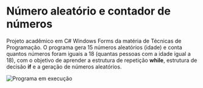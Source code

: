 # Número aleatório e contador de números

Projeto acadêmico em C# Windows Forms da matéria de Técnicas de Programação. O programa gera 15 números aleatórios (idade) e conta quantos números foram iguais a 18 (quantas pessoas com a idade igual a 18), com o objetivo de aprender a estrutura de repetição **while**, estrutura de decisão **if** e a geração de números aleatórios.

![Programa em execução](https://i.imgur.com/SIPjMew.png)

